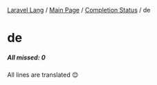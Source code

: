 [Laravel Lang](https://github.com/Laravel-Lang/lang) / [Main Page](../index.md) / [Completion Status](../status.md) / de

# de

##### All missed: 0

All lines are translated 😊

